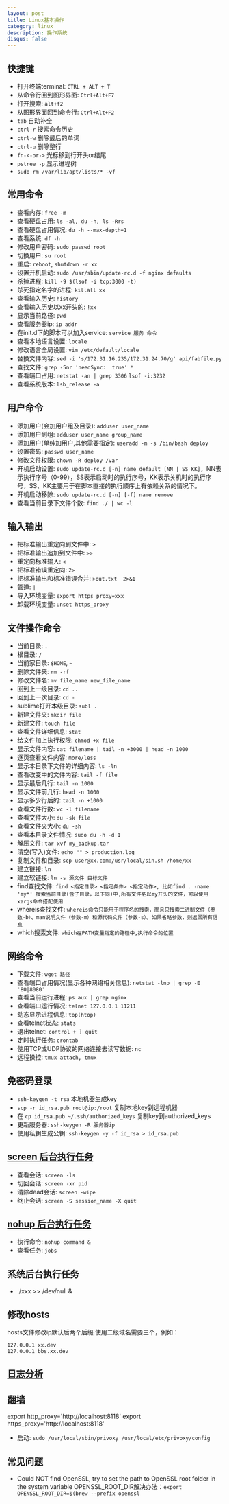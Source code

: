 ```yaml
---
layout: post
title: Linux基本操作
category: linux
description: 操作系统
disqus: false
---
```


## 快捷键
* 打开终端terminal: `CTRL + ALT + T`
* 从命令行回到图形界面: `Ctrl+Alt+F7`
* 打开搜索: `alt+f2`
* 从图形界面回到命令行: `Ctrl+Alt+F2`
* `tab` 自动补全
* `ctrl-r` 搜索命令历史
* `ctrl-w` 删除最后的单词
* `ctrl-u` 删除整行
* `fn-<-or->` 光标移到行开头or结尾
* `pstree -p` 显示进程树
* `sudo rm /var/lib/apt/lists/* -vf`


## 常用命令
* 查看内存: `free -m`
* 查看硬盘占用: `ls -al, du -h, ls -Rrs`
* 查看硬盘占用情况: `du -h --max-depth=1`
* 查看系统:  `df -h`
* 修改用户密码: `sudo passwd root`
* 切换用户: `su root`
* 重启:  `reboot`, `shutdown -r xx`
* 设置开机启动:  `sudo /usr/sbin/update-rc.d -f nginx defaults`
* 杀掉进程:  `kill -9 $(lsof -i tcp:3000 -t)`
* 杀死指定名字的进程:  `killall xx`
* 查看输入历史:  `history`
* 查看输入历史以xx开头的:  `!xx`
* 显示当前路径:  `pwd`
* 查看服务器ip:  `ip addr`
* 在init.d下的脚本可以加入service:  `service 服务 命令`
* 查看本地语言设置:  `locale`
* 修改语言全局设置:  `vim /etc/default/locale`
* 替换文件内容: `sed -i 's/172.31.16.235/172.31.24.70/g' api/fabfile.py`
* 查找文件:  `grep -5nr 'needSync:  true' *`
* 查看端口占用: `netstat -an | grep 3306`  `lsof -i:3232`
* 查看系统版本: `lsb_release -a`


## 用户命令
* 添加用户(会加用户组及目录):  `adduser user_name`
* 添加用户到组:  `adduser user_name group_name`
* 添加用户(单纯加用户,其他需要指定):  `useradd -m -s /bin/bash deploy`
* 设置密码:  `passwd user_name`
* 修改文件权限:  `chown -R deploy /var`
* 开机启动设置:  `sudo update-rc.d [-n] name default [NN | SS KK]`，NN表示执行序号（0-99），SS表示启动时的执行序号，KK表示关机时的执行序号，SS、KK主要用于在脚本直接的执行顺序上有依赖关系的情况下。
* 开机启动移除:  `sudo update-rc.d [-n] [-f] name remove`
* 查看当前目录下文件个数:  `find ./ | wc -l`


## 输入输出
* 把标准输出重定向到文件中:  `>`     
* 把标准输出追加到文件中:  `>>`   
* 重定向标准输入:  `<`     
* 把标准错误重定向:  `2>`
* 把标准输出和标准错误合并:  `>out.txt  2>&1`    
* 管道:  `|`
* 导入环境变量:  `export https_proxy=xxx`
* 卸载环境变量:  `unset https_proxy`


## 文件操作命令
* 当前目录:  `.`
* 根目录:  `/`
* 当前家目录:  `$HOME`, `~`
* 删除文件夹: `rm -rf`
* 修改文件名: `mv file_name new_file_name`
* 回到上一级目录: `cd ..`   
* 回到上一次目录: `cd -` 
* sublime打开本级目录: `subl .`
* 新建文件夹: `mkdir file`
* 新建文件: `touch file`
* 查看文件详细信息:  `stat`
* 给文件加上执行权限: `chmod +x file`
* 显示文件内容: `cat filename | tail -n +3000 | head -n 1000`
* 逐页查看文件内容:  `more/less`
* 显示本目录下文件的详细内容:  `ls -ln`
* 查看改变中的文件内容: `tail -f file`
* 显示最后几行: `tail -n 1000`
* 显示文件前几行: `head -n 1000`
* 显示多少行后的: `tail -n +1000`
* 查看文件行数: `wc -l filename`
* 查看文件大小:  `du -sk file`
* 查看文件夹大小:  `du -sh`
* 查看本目录文件情况:  `sudo du -h -d 1`
* 解压文件:  `tar xvf my_backup.tar`
* 清空(写入)文件:  `echo "" > production.log`
* 复制文件和目录:  `scp user@xx.com:/usr/local/sin.sh /home/xx`
* 建立链接:  `ln`
* 建立软链接:  `ln -s 源文件 目标文件`
* find查找文件:  `find <指定目录> <指定条件> <指定动作>, 比如find . -name 'my*' 搜索当前目录(含子目录，以下同)中,所有文件名以my开头的文件，可以使用xargs命令搭配使用`
* whereis查找文件:  `whereis命令只能用于程序名的搜索，而且只搜索二进制文件（参数-b）、man说明文件（参数-m）和源代码文件（参数-s）。如果省略参数，则返回所有信息`
* which搜索文件:  `which在PATH变量指定的路径中,执行命令的位置`


## 网络命令
* 下载文件:  `wget 路径`
* 查看端口占用情况(显示各种网络相关信息): `netstat -lnp | grep -E '80|8080' `
* 查看当前运行进程: `ps aux | grep nginx`
* 查看端口运行情况:  `telnet 127.0.0.1 11211`
* 动态显示进程信息: `top(htop)`
* 查看telnet状态:  `stats`
* 退出telnet:  `control + ] quit `
* 定时执行任务:  `crontab`
* 使用TCP或UDP协议的网络连接去读写数据:  `nc`
* 远程操控: `tmux attach, tmux`


## 免密码登录
* `ssh-keygen -t rsa` 本地机器生成key
* `scp -r id_rsa.pub root@ip:/root` 复制本地key到远程机器
* 在 `cp id_rsa.pub ~/.ssh/authorized_keys` 复制key到authorized_keys
* 更新服务器: `ssh-keygen -R 服务器ip`
* 使用私钥生成公钥: `ssh-keygen -y -f id_rsa > id_rsa.pub`


## [screen 后台执行任务](http://www.ibm.com/developerworks/cn/linux/l-cn-screen/)
* 查看会话: `screen -ls`
* 切回会话: `screen -xr pid`
* 清除dead会话: `screen -wipe`
* 终止会话: `screen -S session_name -X quit`


## [nohup 后台执行任务](https://www.ibm.com/developerworks/cn/linux/l-cn-nohup/)
* 执行命令: `nohup command &`
* 查看任务: `jobs`


## 系统后台执行任务
* ./xxx >> /dev/null &


## 修改hosts
hosts文件修改ip默认后两个后缀
使用二级域名需要三个，例如：

```
127.0.0.1 xx.dev
127.0.0.1 bbs.xx.dev
```

## [日志分析](http://mp.weixin.qq.com/s?__biz=MjM5NjQ4MjYwMQ==&mid=208938558&idx=1&sn=6d4cc42064a0cfae19a4beb7693b8a6f&scene=0#rd)


## [翻墙](http://www.cashqian.net/blog/001486989831982332565298e4942a2bb8f56b08f9d2475000)   
export http_proxy='http://localhost:8118'
export https_proxy='http://localhost:8118'
* 启动:  `sudo /usr/local/sbin/privoxy /usr/local/etc/privoxy/config`


## 常见问题
* Could NOT find OpenSSL, try to set the path to OpenSSL root folder in the system variable OPENSSL_ROOT_DIR解决办法：`export OPENSSL_ROOT_DIR=$(brew --prefix openssl`





